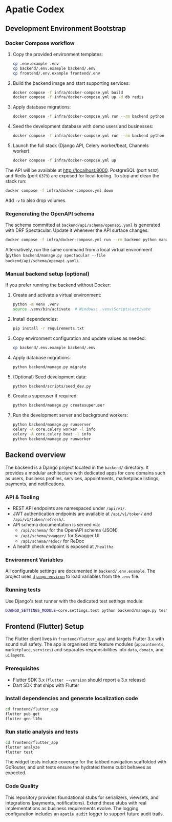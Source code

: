 # Apatie Codex

## Development Environment Bootstrap

### Docker Compose workflow

1. Copy the provided environment templates:
   ```bash
   cp .env.example .env
   cp backend/.env.example backend/.env
   cp frontend/.env.example frontend/.env
   ```
2. Build the backend image and start supporting services:
   ```bash
   docker compose -f infra/docker-compose.yml build
   docker compose -f infra/docker-compose.yml up -d db redis
   ```
3. Apply database migrations:
   ```bash
   docker compose -f infra/docker-compose.yml run --rm backend python manage.py migrate
   ```
4. Seed the development database with demo users and businesses:
   ```bash
   docker compose -f infra/docker-compose.yml run --rm backend python scripts/seed_dev.py
   ```
5. Launch the full stack (Django API, Celery worker/beat, Channels worker):
   ```bash
   docker compose -f infra/docker-compose.yml up
   ```

The API will be available at [http://localhost:8000](http://localhost:8000). PostgreSQL (port `5432`) and Redis (port `6379`) are exposed for local tooling. To stop and clean the stack run:

```bash
docker compose -f infra/docker-compose.yml down
```

Add `-v` to also drop volumes.

### Regenerating the OpenAPI schema

The schema committed at `backend/api/schema/openapi.yaml` is generated with DRF Spectacular. Update it whenever the API surface changes:

```bash
docker compose -f infra/docker-compose.yml run --rm backend python manage.py spectacular --file api/schema/openapi.yaml
```

Alternatively, run the same command from a local virtual environment (`python backend/manage.py spectacular --file backend/api/schema/openapi.yaml`).

### Manual backend setup (optional)

If you prefer running the backend without Docker:

1. Create and activate a virtual environment:
   ```bash
   python -m venv .venv
   source .venv/bin/activate  # Windows: .venv\Scripts\activate
   ```
2. Install dependencies:
   ```bash
   pip install -r requirements.txt
   ```
3. Copy environment configuration and update values as needed:
   ```bash
   cp backend/.env.example backend/.env
   ```
4. Apply database migrations:
   ```bash
   python backend/manage.py migrate
   ```
5. (Optional) Seed development data:
   ```bash
   python backend/scripts/seed_dev.py
   ```
6. Create a superuser if required:
   ```bash
   python backend/manage.py createsuperuser
   ```
7. Run the development server and background workers:
   ```bash
   python backend/manage.py runserver
   celery -A core.celery worker -l info
   celery -A core.celery beat -l info
   python backend/manage.py runworker
   ```

## Backend overview

The backend is a Django project located in the `backend/` directory. It provides a modular architecture with dedicated apps for core domains such as users, business profiles, services, appointments, marketplace listings, payments, and notifications.

### API & Tooling

* REST API endpoints are namespaced under `/api/v1/`.
* JWT authentication endpoints are available at `/api/v1/token/` and `/api/v1/token/refresh/`.
* API schema documentation is served via:
  * `/api/schema/` for the OpenAPI schema (JSON)
  * `/api/schema/swagger/` for Swagger UI
  * `/api/schema/redoc/` for ReDoc
* A health check endpoint is exposed at `/healthz`.

### Environment Variables

All configurable settings are documented in `backend/.env.example`. The project uses [`django-environ`](https://django-environ.readthedocs.io/) to load variables from the `.env` file.

### Running tests

Use Django's test runner with the dedicated test settings module:

```bash
DJANGO_SETTINGS_MODULE=core.settings.test python backend/manage.py test
```

## Frontend (Flutter) Setup

The Flutter client lives in `frontend/flutter_app/` and targets Flutter 3.x with sound null safety. The app is organised into feature modules (`appointments`, `marketplace`, `services`) and separates responsibilities into `data`, `domain`, and `ui` layers.

### Prerequisites

* Flutter SDK 3.x (`flutter --version` should report a 3.x release)
* Dart SDK that ships with Flutter

### Install dependencies and generate localization code

```bash
cd frontend/flutter_app
flutter pub get
flutter gen-l10n
```

### Run static analysis and tests

```bash
cd frontend/flutter_app
flutter analyze
flutter test
```

The widget tests include coverage for the tabbed navigation scaffolded with GoRouter, and unit tests ensure the hydrated theme cubit behaves as expected.

### Code Quality

This repository provides foundational stubs for serializers, viewsets, and integrations (payments, notifications). Extend these stubs with real implementations as business requirements evolve. The logging configuration includes an `apatie.audit` logger to support future audit trails.

